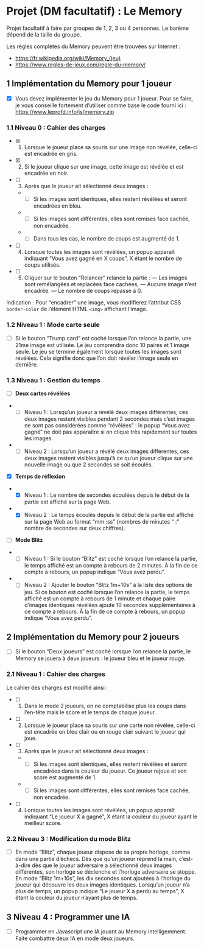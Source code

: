 # Projet (DM facultatif) : Le Memory

Projet facultatif à faire par groupes de 1, 2, 3 ou 4 personnes. Le barème dépend de la taille du groupe.

Les règles complètes du Memory peuvent être trouvées sur Internet : 
 - https://fr.wikipedia.org/wiki/Memory_(jeu)
 - https://www.regles-de-jeux.com/regle-du-memory/

## 1 Implémentation du Memory pour 1 joueur

- [x] Vous devez implémenter le jeu du Memory pour 1 joueur. 
Pour se faire, je vous conseille fortement d’utiliser comme base le code fourni ici : https://www.leprofd.info/js/memory.zip

###  1.1 Niveau 0 : Cahier des charges
- [x] 1. Lorsque le joueur place sa souris sur une image non révélée, celle-ci est encadrée en gris.
- [x] 2. Si le joueur clique sur une image, cette image est révélée et est encadrée en noir.
- [ ] 3. Après que le joueur ait sélectionné deux images :
	- - [ ] Si les images sont identiques, elles restent révélées et seront encadrées en bleu.
	- - [ ] Si les images sont différentes, elles sont remises face cachée, non encadrée.
	- - [ ] Dans tous les cas, le nombre de coups est augmenté de 1.
- [ ] 4. Lorsque toutes les images sont révélées, un popup apparaît indiquant “Vous avez gagné en X coups”, X étant le nombre de coups utilisés.
- [ ] 5. Cliquer sur le bouton “Relancer” relance la partie : — Les images sont remélangées et replacées face cachées, — Aucune image n’est encadrée. — Le nombre de coups repasse à 0.

Indication : Pour “encadrer” une image, vous modifierez l’attribut CSS `border-color` de l’élément HTML `<img>` affichant l’image.

### 1.2 Niveau 1 : Mode carte seule

- [ ] Si le bouton “Trump card” est coché lorsque l’on relance la partie, une 21me image est utilisée. Le jeu comprendra donc 10 paires et 1 image seule. Le jeu se termine également lorsque toutes les images sont révélées. Cela signifie donc que l’on doit révéler l’image seule en dernière.

### 1.3 Niveau 1 : Gestion du temps

- [ ] **Deux cartes révélées**
- - [ ] Niveau 1 : Lorsqu’un joueur a révélé deux images différentes, ces deux images restent visibles pendant 2 secondes mais c’est images ne sont pas considérées comme “révélées” : le popup “Vous avez gagné” ne doit pas apparaître si on clique très rapidement sur toutes les images.
- - [ ] Niveau 2 : Lorsqu’un joueur a révélé deux images différentes, ces deux images restent visibles jusqu’à ce qu’un joueur clique sur une nouvelle image ou que 2 secondes se soit écoulés.

- [x] **Temps de réflexion**
- - [x] Niveau 1 : Le nombre de secondes écoulées depuis le début de la partie est affiché sur la page Web.
- - [x] Niveau 2 : Le temps écoulés depuis le début de la partie est affiché sur la page Web au format “mm :ss” (nombres de minutes “ :” nombre de secondes sur deux chiffres).

- [ ] **Mode Blitz**
- - [ ] Niveau 1 : Si le bouton “Blitz” est coché lorsque l’on relance la partie, le temps affiché est un compte à rebours de 2 minutes. À la fin de ce compte à rebours, un popup indique “Vous avez perdu”.
- - [ ] Niveau 2 : Ajouter le bouton “Blitz 1m+10s” à la liste des options de jeu. Si ce bouton est coché lorsque l’on relance la partie, le temps affiché est un compte à rebours de 1 minute et chaque paire d’images identiques révélées ajoute 10 secondes supplémentaires à ce compte à rebours. À la fin de ce compte à rebours, un popup indique “Vous avez perdu”.

## 2 Implémentation du Memory pour 2 joueurs

- [ ] Si le bouton “Deux joueurs” est coché lorsque l’on relance la partie, le Memory se jouera à deux joueurs : le joueur bleu et le joueur rouge.

### 2.1 Niveau 1 : Cahier des charges

Le cahier des charges est modifié ainsi : 
- [ ] 1. Dans le mode 2 joueurs, on ne comptabilise plus les coups dans l’en-tête mais le score et le temps de chaque joueur. 
- [ ] 2. Lorsque le joueur place sa souris sur une carte non révélée, celle-ci est encadrée en bleu clair ou en rouge clair suivant le joueur qui joue. 
- [ ] 3. Après que le joueur ait sélectionné deux images : 
	- - [ ] Si les images sont identiques, elles restent révélées et seront encadrées dans la couleur du joueur. Ce joueur rejoue et son score est augmenté de 1.
	- - [ ] Si les images sont différentes, elles sont remises face cachée, non encadrée. 
- [ ] 4. Lorsque toutes les images sont révélées, un popup apparaît indiquant “Le joueur X a gagné”, X étant la couleur du joueur ayant le meilleur score.

### 2.2 Niveau 3 : Modification du mode Blitz

- [ ] En mode “Blitz”, chaque joueur dispose de sa propre horloge, comme dans une partie d’échecs. Dès que qu’un joueur reprend la main, c’est-à-dire dès que le joueur adversaire a sélectionné deux images différentes, son horloge se déclenche et l’horloge adversaire se stoppe.
En mode “Blitz 1m+10s”, les dix secondes sont ajoutées à l’horloge du joueur qui découvre les deux images identiques.
Lorsqu’un joueur n’a plus de temps, un popup indique “Le joueur X a perdu au temps”, X étant la couleur du joueur n’ayant plus de temps.

## 3 Niveau 4 : Programmer une IA

- [ ] Programmer en Javascript une IA jouant au Memory intelligemment. Faite combattre deux IA en mode deux joueurs.
